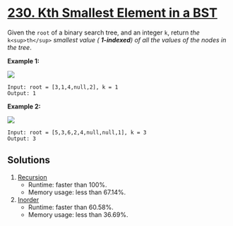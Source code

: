 # [230. Kth Smallest Element in a BST](https://leetcode.com/problems/kth-smallest-element-in-a-bst/)

Given the `root` of a binary search tree, and an integer `k`, return _the_ `k<sup>th</sup>` _smallest value ( **1-indexed**) of all the values of the nodes in the tree_.

**Example 1:**

![](https://assets.leetcode.com/uploads/2021/01/28/kthtree1.jpg)

```
Input: root = [3,1,4,null,2], k = 1
Output: 1
```

**Example 2:**

![](https://assets.leetcode.com/uploads/2021/01/28/kthtree2.jpg)

```
Input: root = [5,3,6,2,4,null,null,1], k = 3
Output: 3
```

## Solutions
1. [Recursion](./KthSmallestElementInABst.java)
    - Runtime: faster than 100%.
    - Memory usage: less than 67.14%.
2. [Inorder](./KthSmallestElementInABst2.java)
    - Runtime: faster than 60.58%.
    - Memory usage: less than 36.69%.
